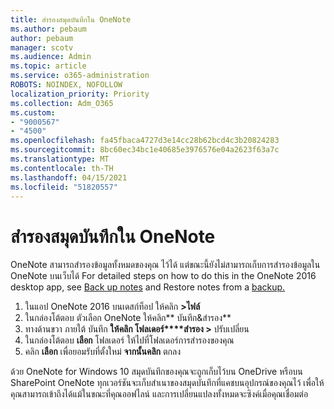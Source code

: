 ```yaml
---
title: สํารองสมุดบันทึกใน OneNote
ms.author: pebaum
author: pebaum
manager: scotv
ms.audience: Admin
ms.topic: article
ms.service: o365-administration
ROBOTS: NOINDEX, NOFOLLOW
localization_priority: Priority
ms.collection: Adm_O365
ms.custom:
- "9000567"
- "4500"
ms.openlocfilehash: fa45fbaca4727d3e14cc28b62bcd4c3b20824283
ms.sourcegitcommit: 8bc60ec34bc1e40685e3976576e04a2623f63a7c
ms.translationtype: MT
ms.contentlocale: th-TH
ms.lasthandoff: 04/15/2021
ms.locfileid: "51820557"
---
```

# <a name="backup-notebooks-in-onenote"></a>สํารองสมุดบันทึกใน OneNote

OneNote สามารถสํารองข้อมูลทั้งหมดของคุณ ไว้ได้ แต่ขณะนี้ยังไม่สามารถเก็บการสํารองข้อมูลใน OneNote บนเว็บได้ For detailed steps on how to do this in the OneNote 2016 desktop app, see [Back up notes](https://support.office.com/article/back-up-notes-f58b34b0-611d-435e-87fa-7942a1767af4#id0eaabaaa=2016,_2013,_2010) and Restore notes from a [backup.](https://support.microsoft.com/office/5daf9cb0-6769-4998-a5de-f044fdd0d831)

1. ในแอป OneNote 2016 บนเดสก์ท็อป ให้คลิก **>ไฟล์**
2. ในกล่องโต้ตอบ ตัวเลือก OneNote ให้คลิก** บันทึก&สํารอง**
3. ทางด้านขวา ภายใต้ บันทึก **ให้คลิก โฟลเดอร์****สํารอง >** ปรับเปลี่ยน
4. ในกล่องโต้ตอบ **เลือก** โฟลเดอร์ ให้ไปที่โฟลเดอร์การสํารองของคุณ
5. คลิก **เลือก** เพื่อยอมรับที่ตั้งใหม่ **จากนั้นคลิก** ตกลง

ด้วย OneNote for Windows 10 สมุดบันทึกของคุณจะถูกเก็บไว้บน OneDrive หรือบน SharePoint OneNote ทุกเวอร์ชันจะเก็บสําเนาของสมุดบันทึกที่แคชบนอุปกรณ์ของคุณไว้ เพื่อให้คุณสามารถเข้าถึงได้แม้ในขณะที่คุณออฟไลน์ และการเปลี่ยนแปลงทั้งหมดจะซิงค์เมื่อคุณเชื่อมต่อ
